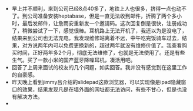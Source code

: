 - 早上并不顺利，来到公司已经8点40多了，地铁上人也很多，挤得一点也动不了。到公司准备安装heptabase，但是一直无法收到邮件，折腾了两个多小时，最后发邮件，让詹雨安重新发一个邀请码。这次回复倒是很快，注册成功了，稍微尝试了一下，感觉很棒。耳机路上无法开机了，我还以为是没电了，结果来到公司也无法充电，我发现维修站离着不远，中午吃完饭骑车过去，结果，对方说两年内可以免费更换新的，超过两年就没有维修价值了。我查看购买时间，正好两年多2个月，彻底无法维修了，也就是无法使用了。还是有些生气。买了一款小米的国产蓝牙降噪耳机，凑活用吧。
- 回答了上周来面试的校友的几个问题，如实回答。我并没有感觉到在这里工作的自豪感。
- 昨天晚上看到jimmy吕介绍的slidepad这款浏览器，可以实现像是ipad隐藏窗口的效果，结果发现凡是在墙外面的网址都无法访问，有些不甘心，但是也没有解决方法。
- 
